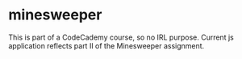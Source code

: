 # minesweeper
This is part of a CodeCademy course, so no IRL purpose.
Current js application reflects part II of the Minesweeper assignment.
